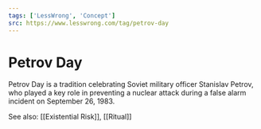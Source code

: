 ```yaml
---
tags: ['LessWrong', 'Concept']
src: https://www.lesswrong.com/tag/petrov-day
---
```


# Petrov Day
Petrov Day is a tradition celebrating Soviet military officer Stanislav Petrov, who played a key role in preventing a nuclear attack during a false alarm incident on September 26, 1983.

See also: [[Existential Risk]], [[Ritual]]

